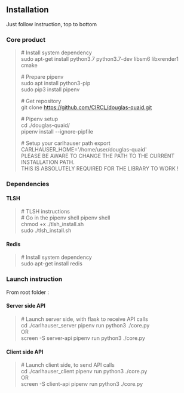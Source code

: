 ## Installation

Just follow instruction, top to bottom

### Core product

> \# Install system dependency  
> sudo apt-get install python3.7 python3.7-dev libsm6 libxrender1 cmake 
>
> \# Prepare pipenv  
> sudo apt install python3-pip  
> sudo pip3 install pipenv  
> 
> \# Get repository  
> git clone https://github.com/CIRCL/douglas-quaid.git  
> 
> \# Pipenv setup   
> cd ./douglas-quaid/   
> pipenv install --ignore-pipfile       
>
> \# Setup your carlhauser path 
> export CARLHAUSER_HOME='/home/user/douglas-quaid'     
> PLEASE BE AWARE TO CHANGE THE PATH TO THE CURRENT INSTALLATION PATH.  
> THIS IS ABSOLUTELY REQUIRED FOR THE LIBRARY TO WORK !     

### Dependencies 

#### TLSH
> \# TLSH instructions  
> \# Go in the pipenv shell 
> pipenv shell  
> chmod +x ./tlsh_install.sh    
> sudo ./tlsh_install.sh        

#### Redis
> \# Install system dependency  
> sudo apt-get install redis


### Launch instruction
From root folder :

#### Server side API
> \# Launch server side, with flask to receive API calls     
> cd ./carlhauser_server
> pipenv run python3 ./core.py   
OR  
> screen -S server-api pipenv run python3 ./core.py 

#### Client side API
> \# Launch client side, to send API calls     
> cd ./carlhauser_client
> pipenv run python3 ./core.py  
OR  
> screen -S client-api pipenv run python3 ./core.py 

